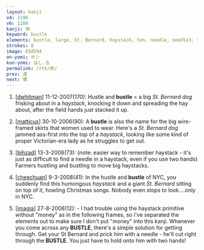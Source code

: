 ```yaml
---
layout: kanji
v4: 1196
v6: 1280
kanji: 奔
keyword: bustle
elements: bustle, large, St. Bernard, haystack, ten, needle, needle3, ten3
strokes: 8
image: E5A594
on-yomi: ホン
kun-yomi: はし.る
permalink: /rtk/奔/
prev: 渡
next: 噴
---
```


1) [<a href="http://kanji.koohii.com/profile/dwhitman">dwhitman</a>] 11-12-2007(170): Hustle and<strong> bustle</strong> = a big <em>St. Bernard dog</em> frisking about in a <em>haystack</em>, knocking it down and spreading the hay about, after the field hands just stacked it up.

2) [<a href="http://kanji.koohii.com/profile/matticus">matticus</a>] 30-10-2006(90): A<strong> bustle</strong> is also the name for the big wire-framed skirts that women used to wear. Here&#039;s a <em>St. Bernard dog</em> jammed ass-first into the top of a <em>haystack</em>, looking like some kind of proper Victorian-era lady as he struggles to get out.

3) [<a href="http://kanji.koohii.com/profile/bihzad">bihzad</a>] 13-3-2008(73): (note: easier way to remember haystack - it&#039;s just as difficult to find a needle in a haystack, even if you use two hands) Farmers hustling and bustling to move big haystacks.

4) [<a href="http://kanji.koohii.com/profile/cheechuan">cheechuan</a>] 9-3-2008(41): In the hustle and<strong> bustle</strong> of NYC, you suddenly find this humongous <em>haystack</em> and a giant <em>St. Bernard</em> sitting on top of it, howling Christmas songs. Nobody even stops to look....only in NYC.

5) [<a href="http://kanji.koohii.com/profile/imagia">imagia</a>] 27-8-2008(12): - I had trouble using the haystack primitive without &quot;money&quot; as in the following frames, so I&#039;ve separated the elements out to make sure I don&#039;t put &quot;money&quot; into this kanji. Whenever you come across any<strong> BUSTLE</strong>, there&#039;s a simple solution for getting through. Get your St Bernard and prick him with a needle - he&#039;ll cut right through the<strong> BUSTLE</strong>. You just have to hold onto him with two hands!

